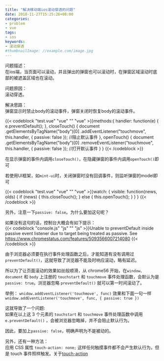 ```yaml
---
title: "解决移动端ios滚动穿透的问题"
date: 2018-11-27T15:25:26+08:00
categories:
- problem
- vue
tags:
- ios
keywords:
- 滚动穿透
#thumbnailImage: //example.com/image.jpg
---
```


<!--more-->

问题描述：  
在ios端，当页面可以滚动，并且弹出的弹窗也可以滚动时，在弹窗区域滚动时底部的被遮盖区域也在滚动。  

问题原因：  
滚动穿透。   

解决思路：  
弹窗显示时禁止body的滚动事件，弹窗关闭时恢复body的滚动事件。


{{< codeblock "test.vue" "vue" "" "vue" >}}methods:{
    handler: function(e) {
      e.preventDefault();
    },
    closeTouch() {
      document
        .getElementsByTagName("body")[0]
        .addEventListener("touchmove", this.handler, { passive: false }); //阻止默认事件
    },
    openTouch() {
      document
        .getElementsByTagName("body")[0]
        .removeEventListener("touchmove", this.handler, { passive: false }); //打开默认事件
    }
}
{{< /codeblock >}}  

在显示弹窗的事件内调用`closeTouch()`，在隐藏弹窗的事件内调用`openTouch()`即可  

若使用UI框架，如`mint-ui`时，关闭弹窗时没有回调事件，则监听弹窗的model即可  

{{< codeblock "test.vue" "vue" "" "vue" >}}watch: {
    visible: function(news, olds) {
      if (news) {
        this.closeTouch();
      } else {
        this.openTouch();
      }
    }
  }
{{< /codeblock >}}  

另外，注意一下`passive: false`。为什么要加这句呢？  

如果没有这句的话，控制台大概会有如下提示：  
{{< codeblock "console.js" "js" "" "js" >}}Unable to preventDefault inside passive event listener due to target being treated as passive. See https://www.chromestatus.com/features/5093566007214080
{{< /codeblock >}}  

由于浏览器必须要在执行事件处理函数之后，才能知道有没有调用过`preventDefault()`，这就导致了浏览器不能及时响应滚动，略有延迟。

所以为了让页面滚动的效果如丝般顺滑，从 chrome56 开始，在`window`、`document` 和 `body` 上注册的 `touchstart` 和 `touchmove` 事件处理函数，会默认为是 `passive: true`。浏览器忽略 `preventDefault()` 就可以第一时间滚动了。

举例：
`wnidow.addEventListener('touchmove', func)` 效果和下面一句一样
`wnidow.addEventListener('touchmove', func, { passive: true })`  

这就导致了一个问题:  
如果在以上这 3 个元素的 `touchstart` 和 `touchmove` 事件处理函数中调用 `e.preventDefault()` ，会被浏览器忽略掉，并不会阻止默认行为。  

因此，要加上`passive: false`，明确声明为不是被动的。  

另外，还有一种方法：  
应用 CSS 属性 `touch-action: none;` 这样任何触摸事件都不会产生默认行为，但是 touch 事件照样触发。关于[touch-action](https://w3c.github.io/pointerevents/#the-touch-action-css-property)